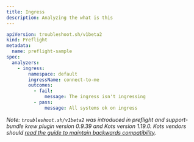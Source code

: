 ```yaml
---
title: Ingress
description: Analyzing the what is this
---
```


```yaml
apiVersion: troubleshoot.sh/v1beta2
kind: Preflight
metadata:
  name: preflight-sample
spec:
  analyzers:
    - ingress:
        namespace: default
        ingressName: connect-to-me
        outcomes:
          - fail:
              message: The ingress isn't ingressing
          - pass:
              message: All systems ok on ingress
```

*Note: `troubleshoot.sh/v1beta2` was introduced in preflight and support-bundle krew plugin version 0.9.39 and Kots version 1.19.0. Kots vendors should [read the guide to maintain backwards compatibility](/v1beta2/).*

